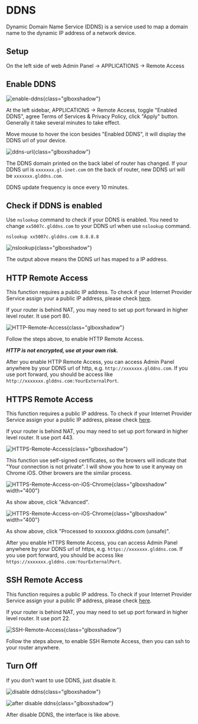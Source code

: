 # DDNS

Dynamic Domain Name Service (DDNS) is a service used to map a domain name to the dynamic IP address of a network device.

## Setup

On the left side of web Admin Panel -> APPLICATIONS -> Remote Access

## Enable DDNS 

![enable-ddns](https://static.gl-inet.com/docs/router/en/3/tutorials/ddns/enable-ddns.png){class="glboxshadow"}

At the left sidebar, APPLICATIONS -> Remote Access, toggle "Enabled DDNS", agree Terms of Services & Privacy Policy, click "Apply" button.
Generally it take several minutes to take effect.

Move mouse to hover the icon besides "Enabled DDNS", it will display the DDNS url of your device.

![ddns-url](https://static.gl-inet.com/docs/router/en/3/tutorials/ddns/ddns-url.png){class="glboxshadow"}

The DDNS domain printed on the back label of router has changed. If your DDNS url is `xxxxxxx.gl-inet.com` on the back of router, new DDNS url will be `xxxxxxx.glddns.com`.

DDNS update frequency is once every 10 minutes.

## Check if DDNS is enabled

Use `nslookup` command to check if your DDNS is enabled. You need to change `xx5007c.glddns.com` to your DDNS url when use `nslookup` command.

`nslookup xx5007c.glddns.com 8.8.8.8`

![nslookup](https://static.gl-inet.com/docs/router/en/3/tutorials/ddns/nslookup.png){class="glboxshadow"}

The output above means the DDNS url has maped to a IP address.

## HTTP Remote Access

This function requires a public IP address. To check if your Internet Provider Service assign your a public IP address, please check [here](../how_to_check_if_isp_assigns_you_a_public_ip_address/).

If your router is behind NAT, you may need to set up port forward in higher level router. It use port 80.

![HTTP-Remote-Access](https://static.gl-inet.com/docs/router/en/3/tutorials/ddns/HTTP-Remote-Access.png){class="glboxshadow"}

Follow the steps above, to enable HTTP Remote Access. 

***HTTP is not encrypted, use at your own risk.***

After you enable HTTP Remote Access, you can access Admin Panel anywhere by your DDNS url of http, e.g. `http://xxxxxxx.glddns.com`. If you use port forward, you should be access like `http://xxxxxxx.glddns.com:YourExternalPort`.

## HTTPS Remote Access

This function requires a public IP address. To check if your Internet Provider Service assign your a public IP address, please check [here](../how_to_check_if_isp_assigns_you_a_public_ip_address/).

If your router is behind NAT, you may need to set up port forward in higher level router. It use port 443.

![HTTPS-Remote-Access](https://static.gl-inet.com/docs/router/en/3/tutorials/ddns/HTTPS-Remote-Access.png){class="glboxshadow"}

This function use self-signed certificates, so the browers will indicate that "Your connection is not private". I will show you how to use it anyway on Chrome iOS. Other browers are the similar process.

![HTTPS-Remote-Access-on-iOS-Chrome](https://static.gl-inet.com/docs/router/en/3/tutorials/ddns/https-remote-access-ios-chrome-1.png){class="glboxshadow" width="400"}

As show above, click "Advanced".

![HTTPS-Remote-Access-on-iOS-Chrome](https://static.gl-inet.com/docs/router/en/3/tutorials/ddns/https-remote-access-ios-chrome-2.png){class="glboxshadow" width="400"}

As show above, click "Processed to xxxxxxx.glddns.com (unsafe)".

After you enable HTTPS Remote Access, you can access Admin Panel anywhere by your DDNS url of https, e.g. `https://xxxxxxx.glddns.com`. If you use port forward, you should be access like `https://xxxxxxx.glddns.com:YourExternalPort`.

## SSH Remote Access

This function requires a public IP address. To check if your Internet Provider Service assign your a public IP address, please check [here](../how_to_check_if_isp_assigns_you_a_public_ip_address/).

If your router is behind NAT, you may need to set up port forward in higher level router. It use port 22.

![SSH-Remote-Access](https://static.gl-inet.com/docs/router/en/3/tutorials/ddns/SSH-Remote-Access.png){class="glboxshadow"}

Follow the steps above, to enable SSH Remote Access, then you can ssh to your router anywhere. 

## Turn Off

If you don't want to use DDNS, just disable it.

![disable ddns](https://static.gl-inet.com/docs/router/en/3/tutorials/ddns/disable-ddns.png){class="glboxshadow"}

![after disable ddns](https://static.gl-inet.com/docs/router/en/3/tutorials/ddns/after-disable-ddns.png){class="glboxshadow"}

After disable DDNS, the interface is like above.
